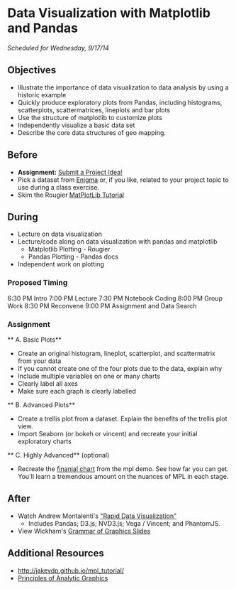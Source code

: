 # Data Visualization with Matplotlib and Pandas

*Scheduled for Wednesday, 9/17/14*

## Objectives


* Illustrate the importance of data visualization to data analysis by using a historic example
* Quickly produce exploratory plots from Pandas, including histograms, scatterplots, scattermatrices, lineplots and bar plots
* Use the structure of matplotlib to customize plots
* Independently visualize a basic data set
* Describe the core data structures of geo mapping.



## Before

* **Assignment:** [Submit a Project Idea!](../project_idea_submission.md)
* Pick a dataset from [Enigma](https://github.com/TeachingDataScience/data-science-course/blob/forstudentviewing/s_data_sources/enigma.md) or, if you like, related to your project topic to use during a class exercise.
* Skim the Rougier [MatPlotLib Tutorial](http://www.loria.fr/~rougier/teaching/matplotlib/)

  
## During

* Lecture on data visualization
* Lecture/code along on data visualization with pandas and matplotlib
    * Matplotlib Plotting - Rougier
    * Pandas Plotting - Pandas docs
* Independent work on plotting

### Proposed Timing

6:30 PM	Intro
7:00 PM	Lecture
7:30 PM	Notebook Coding
8:00 PM	Group Work
8:30 PM	Reconvene
9:00 PM	Assignment and Data Search


### Assignment

** A. Basic Plots**
* Create an original histogram, lineplot, scatterplot, and scattermatrix from your data
* If you cannot create one of the four plots due to the data, explain why
* Include multiple variables on one or many charts
* Clearly label all axes
* Make sure each graph is clearly labelled
  
** B. Advanced Plots**
* Create a trellis plot from a dataset.  Explain the benefits of the trellis plot view.
* Import Seaborn (or bokeh or vincent) and recreate your initial exploratory charts

** C. Highly Advanced** (optional)
* Recreate the [finanial chart](http://matplotlib.org/users/screenshots.html#financial-charts) from the mpl demo.  See how far you can get.  You'll learn a tremendous amount on the nuances of MPL in each stage.


## After

* Watch Andrew Montalenti's ["Rapid Data Visualization"](http://vimeo.com/79580138)
   * Includes Pandas; D3.js; NVD3.js; Vega / Vincent; and PhantomJS. 
* View Wickham's [Grammar of Graphics Slides](http://www.slideshare.net/hadley/grammar-of-graphics-past-present-future)
  


## Additional Resources

* http://jakevdp.github.io/mpl_tutorial/
* [Principles of Analytic Graphics](https://github.com/DataScienceSpecialization/courses/blob/master/04_ExploratoryAnalysis/Principles/PrinciplesofAnalyticGraphics.pdf?raw=true)

